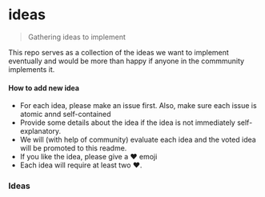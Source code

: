 # ideas
> Gathering ideas to implement

This repo serves as a collection of the ideas we want to implement eventually and would be more than happy if anyone in the commmunity implements it.

#### How to add new idea

- For each idea, please make an issue first. Also, make sure each issue is atomic annd self-contained
- Provide some details about the idea if the idea is not immediately self-explanatory.
- We will (with help of community) evaluate each idea and the voted idea will be promoted to this readme.
- If you like the idea, please give a :heart: emoji
- Each idea will require at least two :heart:.

### Ideas
